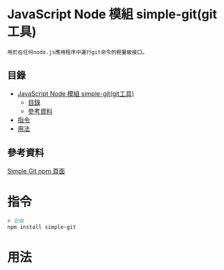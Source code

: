 # JavaScript Node 模組 simple-git(git工具)

```
用於在任何node.js應用程序中運行git命令的輕量級接口。
```

## 目錄

- [JavaScript Node 模組 simple-git(git工具)](#javascript-node-模組-simple-gitgit工具)
	- [目錄](#目錄)
	- [參考資料](#參考資料)
- [指令](#指令)
- [用法](#用法)

## 參考資料

[Simple Git npm 頁面](https://www.npmjs.com/package/simple-git)

# 指令

```bash
# 安裝
npm install simple-git
```

# 用法

```JavaScript

```
